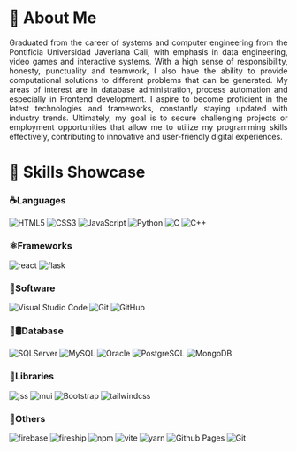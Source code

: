 
<!--
**julian-paredes97/julian-paredes97** is a ✨ _special_ ✨ repository because its `README.md` (this file) appears on your GitHub profile.

Here are some ideas to get you started:
- Hi there 👋
- 🔭 I’m currently working on ...
- 🌱 I’m currently learning ...
- 👯 I’m looking to collaborate on ...
- 🤔 I’m looking for help with ...
- 💬 Ask me about ...
- 📫 How to reach me: ...
- 😄 Pronouns: ...
- ⚡ Fun fact: ...
-->

<!--
<p align="center">
  <img src="https://images-wixmp-ed30a86b8c4ca887773594c2.wixmp.com/f/d3c32b85-dcc1-42d0-ae6e-28eacb3213c2/de95gay-dd9765b1-01e6-40ba-9358-a77ad2a1d32e.gif?token=eyJ0eXAiOiJKV1QiLCJhbGciOiJIUzI1NiJ9.eyJzdWIiOiJ1cm46YXBwOjdlMGQxODg5ODIyNjQzNzNhNWYwZDQxNWVhMGQyNmUwIiwiaXNzIjoidXJuOmFwcDo3ZTBkMTg4OTgyMjY0MzczYTVmMGQ0MTVlYTBkMjZlMCIsIm9iaiI6W1t7InBhdGgiOiJcL2ZcL2QzYzMyYjg1LWRjYzEtNDJkMC1hZTZlLTI4ZWFjYjMyMTNjMlwvZGU5NWdheS1kZDk3NjViMS0wMWU2LTQwYmEtOTM1OC1hNzdhZDJhMWQzMmUuZ2lmIn1dXSwiYXVkIjpbInVybjpzZXJ2aWNlOmZpbGUuZG93bmxvYWQiXX0.Gz9K9m3NHVsacUmYA07eWqkBhIykPElABPwggTGiz0c" alt="Typing SVG">
</p>
-->

<h1 align="left">🚀 About Me</h1>

<p align="justify">Graduated from the career of systems and computer engineering from the Pontificia Universidad Javeriana Cali, with emphasis in data engineering, video games and interactive systems. With a high sense of responsibility, honesty, punctuality and teamwork, I also have the ability to provide computational solutions to different problems that can be generated. My areas of interest are in database administration, process automation and especially in Frontend development.
I aspire to become proficient in the latest technologies and frameworks, constantly staying updated with industry trends. Ultimately, my goal is to secure challenging projects or employment opportunities that allow me to utilize my programming skills effectively, contributing to innovative and user-friendly digital experiences.</p>

<h1 align="left">🧠 Skills Showcase</h1>

### ☕️Languages

![HTML5](https://img.shields.io/badge/HTML5%20-%23E34F26.svg?style=for-the-badge&logo=html5&logoColor=white)
![CSS3](https://img.shields.io/badge/CSS%20-%231572B6.svg?style=for-the-badge&logo=css3&logoColor=white)
![JavaScript](https://img.shields.io/badge/JavaScript%20-%23F7DF1E.svg?style=for-the-badge&logo=javascript&logoColor=black)
![Python](https://img.shields.io/badge/Python-yellow?style=for-the-badge&logo=python&logoColor=white)
![C](https://img.shields.io/badge/-C-blue?style=for-the-badge&logo=c&logoColor=white)
![C++](https://img.shields.io/badge/-C++-blue?style=for-the-badge&logo=cplusplus&logoColor=white)

### ⚛️Frameworks

![react](https://img.shields.io/badge/react.js-61DAFB.svg?style=for-the-badge&logo=react&logoColor=black)
![flask](https://img.shields.io/badge/Flask-000000?style=for-the-badge&logo=flask&logoColor=white)

### 📝Software

![Visual Studio Code](https://img.shields.io/badge/Visual%20Studio%20Code-0078d7.svg?style=for-the-badge&logo=visual-studio-code&logoColor=white)
![Git](https://img.shields.io/badge/git-%23121011.svg?style=for-the-badge&logo=git&logoColor=white)
![GitHub](https://img.shields.io/badge/github-%23121011.svg?style=for-the-badge&logo=github&logoColor=white)

### 🐬🛢Database

![SQLServer](https://img.shields.io/badge/Microsoft%20SQL%20Server-CC2927?style=for-the-badge&logo=microsoft%20sql%20server&logoColor=white)
![MySQL](https://img.shields.io/badge/mysql-4479A1.svg?style=for-the-badge&logo=mysql&logoColor=white)
![Oracle](https://img.shields.io/badge/Oracle-F80000?style=for-the-badge&logo=Oracle&logoColor=white)
![PostgreSQL](https://img.shields.io/badge/PostgreSQL-316192?style=for-the-badge&logo=postgresql&logoColor=white)
![MongoDB](https://img.shields.io/badge/MongoDB-4EA94B?style=for-the-badge&logo=mongodb&logoColor=white)

### 📘Libraries

![jss](https://img.shields.io/badge/jss-F7DF1E.svg?style=for-the-badge&logo=jss&logoColor=black)
![mui](https://img.shields.io/badge/mui-007FFF.svg?style=for-the-badge&logo=mui&logoColor=white)
![Bootstrap](https://img.shields.io/badge/Bootstrap-7952B3.svg?style=for-the-badge&logo=bootstrap&logoColor=white)
![tailwindcss](https://img.shields.io/badge/tailwind_css-06B6D4.svg?style=for-the-badge&logo=tailwindcss&logoColor=white)

### 🐙Others

![firebase](https://img.shields.io/badge/firebase-FFCA28.svg?style=for-the-badge&logo=firebase&logoColor=white)
![fireship](https://img.shields.io/badge/fireship-EB844E.svg?style=for-the-badge&logo=fireship&logoColor=white)
![npm](https://img.shields.io/badge/npm-CB3837.svg?style=for-the-badge&logo=npm&logoColor=white)
![vite](https://img.shields.io/badge/vite-646CFF.svg?style=for-the-badge&logo=vite&logoColor=white)
![yarn](https://img.shields.io/badge/yarn-2C8EBB.svg?style=for-the-badge&logo=yarn&logoColor=white)
![Github Pages](https://img.shields.io/badge/GitHub%20Pages-%23327FC7.svg?style=for-the-badge&logo=github&logoColor=white)
![Git](https://img.shields.io/badge/git-%23F05033.svg?style=for-the-badge&logo=git&logoColor=white)
